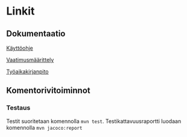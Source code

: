 # Linkit

## Dokumentaatio

[Käyttöohje](https://github.com/ikylios/ot-harjoitustyo/blob/master/dokumentointi/kayttoohje.md)

[Vaatimusmäärittely](https://github.com/ikylios/ot-harjoitustyo/blob/master/dokumentointi/vaatimusmaarittely.md)

[Työaikakirjanpito](https://github.com/ikylios/ot-harjoitustyo/blob/master/dokumentointi/tyotunnit.md)


## Komentorivitoiminnot

### Testaus
Testit suoritetaan komennolla `mvn test`.
Testikattavuusraportti luodaan komennolla `mvn jacoco:report`
